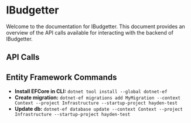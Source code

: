 # IBudgetter

Welcome to the documentation for IBudgetter. This document provides an overview of the API calls available for interacting with the backend of IBudgetter.

## API Calls

## Entity Framework Commands

- **Install EFCore in CLI:** `dotnet tool install --global dotnet-ef`
- **Create migration:** `dotnet-ef migrations add MyMigration --context Context --project Infrastructure --startup-project hayden-test`
- **Update db:** `dotnet-ef database update --context Context --project Infrastructure --startup-project hayden-test`
